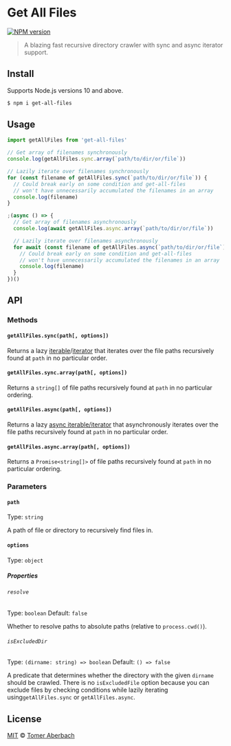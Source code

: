 # Get All Files

[![NPM version](https://img.shields.io/npm/v/get-all-files.svg)](https://www.npmjs.com/package/get-all-files)

> A blazing fast recursive directory crawler with sync and async iterator support.

## Install

Supports Node.js versions 10 and above.

```sh
$ npm i get-all-files
```

## Usage

```js
import getAllFiles from 'get-all-files'

// Get array of filenames synchronously
console.log(getAllFiles.sync.array(`path/to/dir/or/file`))

// Lazily iterate over filenames synchronously
for (const filename of getAllFiles.sync(`path/to/dir/or/file`)) {
  // Could break early on some condition and get-all-files
  // won't have unnecessarily accumulated the filenames in an array
  console.log(filename)
}

;(async () => {
  // Get array of filenames asynchronously
  console.log(await getAllFiles.async.array(`path/to/dir/or/file`))

  // Lazily iterate over filenames asynchronously
  for await (const filename of getAllFiles.async(`path/to/dir/or/file`)) {
    // Could break early on some condition and get-all-files
    // won't have unnecessarily accumulated the filenames in an array
    console.log(filename)
  }
})()
```

## API

### Methods

#### `getAllFiles.sync(path[, options])`

Returns a lazy [iterable](https://developer.mozilla.org/en-US/docs/Web/JavaScript/Reference/Iteration_protocols#The_iterable_protocol)/[iterator](https://developer.mozilla.org/en-US/docs/Web/JavaScript/Reference/Iteration_protocols#The_iterator_protocol) that iterates over the file paths recursively found at `path` in no particular order.

#### `getAllFiles.sync.array(path[, options])`

Returns a `string[]` of file paths recursively found at `path` in no particular ordering.

#### `getAllFiles.async(path[, options])`

Returns a lazy [async iterable/iterator](https://developer.mozilla.org/en-US/docs/Web/JavaScript/Reference/Global_Objects/Symbol/asyncIterator) that asynchronously iterates over the file paths recursively found at `path` in no particular order.

#### `getAllFiles.async.array(path[, options])`

Returns a `Promise<string[]>` of file paths recursively found at `path` in no particular ordering.

### Parameters

#### `path`

Type: `string`

A path of file or directory to recursively find files in.

#### `options`

Type: `object`

##### Properties

###### `resolve`

Type: `boolean`
Default: `false`

Whether to resolve paths to absolute paths (relative to `process.cwd()`).

###### `isExcludedDir`

Type: `(dirname: string) => boolean`
Default: `() => false`

A predicate that determines whether the directory with the given `dirname` should be crawled. There is no `isExcludedFile` option because you can exclude files by checking conditions while lazily iterating using`getAllFiles.sync` or `getAllFiles.async`.

## License

[MIT](https://github.com/TomerAberbach/get-all-files/blob/master/license) © [Tomer Aberbach](https://github.com/TomerAberbach)
